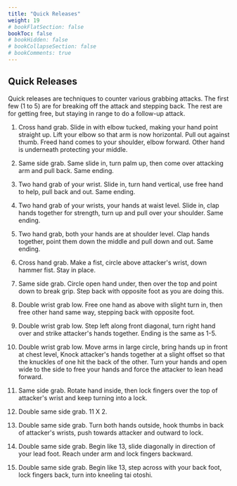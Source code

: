 ```yaml
---
title: "Quick Releases"
weight: 19
# bookFlatSection: false
bookToc: false
# bookHidden: false
# bookCollapseSection: false
# bookComments: true
---
```

## Quick Releases
Quick releases are techniques to counter various grabbing attacks.  The first few (1 to 5)
are for breaking off the attack and stepping back.  The rest 
are for getting free, but staying in range to do a follow-up
attack.

1.  Cross hand grab.  Slide in with elbow tucked, making 
your hand point straight up.  Lift your elbow so that arm is now
horizontal.  Pull out against thumb.  Freed hand comes to your shoulder,
elbow forward.  Other hand is underneath protecting your middle.

2.  Same side grab.  Same slide in, turn palm up, then come
over attacking arm and pull back.  Same ending.

3.  Two hand grab of your wrist.  Slide in, turn hand vertical, use free hand to 
help, pull back and out.  Same ending.

4.  Two hand grab of your wrists, your hands at waist level.  Slide in,
clap hands together for strength, turn up and pull over your shoulder. Same ending.

5.  Two hand grab, both your hands are at shoulder level.  Clap hands together, point them down the middle and 
pull down and out.  Same ending.

6.  Cross hand grab.  Make a fist, circle above attacker's wrist, down hammer fist.  Stay in place.

7.  Same side grab.  Circle open hand under, then over the top and point down to
break grip.  Step back with opposite foot as you are doing this.

8.  Double wrist grab low.  Free one hand as above with slight turn in, then free other hand 
same way, stepping back with opposite foot.

9.  Double wrist grab low. Step left along front diagonal, turn right hand over and strike
attacker's hands together.  Ending is the same as 1-5.

10. Double wrist grab low.  Move arms in large circle, bring hands up in front at chest level, 
Knock attacker's hands together at a slight offset so that the knuckles of one hit the back of the other.  Turn 
your hands and open wide to the side to free your hands and force
the attacker to lean head forward.

11. Same side grab.  Rotate hand inside, then lock fingers over the top of attacker's wrist and keep turning into a lock.

12. Double same side grab.  11 X 2.

13. Double same side grab.  Turn both hands outside, hook thumbs 
in back of attacker's wrists, push towards attacker and outward to lock.

14. Double same side grab.  Begin like 13, slide diagonally in direction of your lead foot.
Reach under arm and lock fingers backward.

15. Double same side grab.  Begin like 13, step across with your back foot, lock fingers back, turn into kneeling tai otoshi. 
